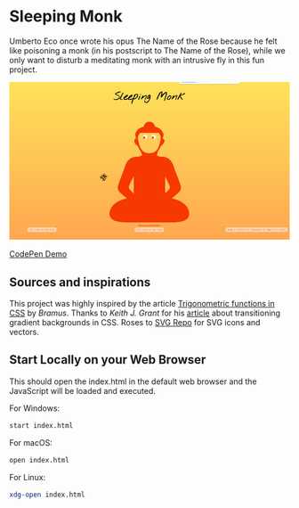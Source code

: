 # Sleeping Monk

Umberto Eco once wrote his opus The Name of the Rose because he felt like poisoning a monk (in his postscript to The Name of the Rose), while we only want to disturb a meditating monk with an intrusive fly in this fun project.

![Screenshot](./screenshot.jpg)

[CodePen Demo](https://codepen.io/tuedodev/pen/JjzjzeK)

## Sources and inspirations

This project was highly inspired by the article [Trigonometric functions in CSS](https://web.dev/articles/css-trig-functions) by _Bramus_. Thanks to _Keith J. Grant_ for his [article](https://keithjgrant.com/posts/2017/07/transitioning-gradients/) about transitioning gradient backgrounds in CSS. Roses to [SVG Repo](https://www.svgrepo.com) for SVG icons and vectors.

## Start Locally on your Web Browser

This should open the index.html in the default web browser and the JavaScript will be loaded and executed.

For Windows:

```bash
start index.html
```

For macOS:

```bash
open index.html
```

For Linux:

```bash
xdg-open index.html
```
